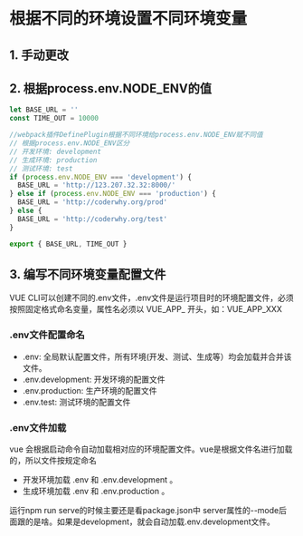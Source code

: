 # 根据不同的环境设置不同环境变量
## 1. 手动更改
## 2. 根据process.env.NODE_ENV的值
```typescript
let BASE_URL = ''
const TIME_OUT = 10000

//webpack插件DefinePlugin根据不同环境给process.env.NODE_ENV赋不同值
// 根据process.env.NODE_ENV区分
// 开发环境: development
// 生成环境: production
// 测试环境: test
if (process.env.NODE_ENV === 'development') {
  BASE_URL = 'http://123.207.32.32:8000/'
} else if (process.env.NODE_ENV === 'production') {
  BASE_URL = 'http://coderwhy.org/prod'
} else {
  BASE_URL = 'http://coderwhy.org/test'
}

export { BASE_URL, TIME_OUT }

```
## 3. 编写不同环境变量配置文件
VUE CLI可以创建不同的.env文件，.env文件是运行项目时的环境配置文件，必须按照固定格式命名变量，属性名必须以 VUE_APP_ 开头，如：VUE_APP_XXX
### .env文件配置命名
* .env: 全局默认配置文件，所有环境(开发、测试、生成等）均会加载并合并该文件。 
* .env.development: 开发环境的配置文件
* .env.production: 生产环境的配置文件
* .env.test: 测试环境的配置文件
### .env文件加载
vue 会根据启动命令自动加载相对应的环境配置文件。vue是根据文件名进行加载的，所以文件按规定命名
* 开发环境加载 .env 和 .env.development 。
* 生成环境加载 .env 和 .env.production 。

运行npm run serve的时候主要还是看package.json中 server属性的--mode后面跟的是啥。如果是development，就会自动加载.env.development文件。